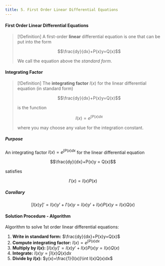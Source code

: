 ```yaml
---
title: 5. First Order Linear Differential Equations
---
```


#### First Order Linear Differential Equations
>[!Definition]
>A first-order **linear** differential equation is one that can be put into the form
>
>$$\frac{dy}{dx}+P(x)y=Q(x)$$
>
>We call the equation above the *standard form*.

#### Integrating Factor
>[!Definition]
>The **integrating factor** $I(x)$ for the linear differential equation (in standard form)
>
>$$\frac{dy}{dx}+P(x)y=Q(x)$$
>
>is the function
>
>$$I(x) = e^{\int P(x) dx}$$
>
>where you may choose any value for the integration constant.

##### Purpose
An integrating factor $I(x) = e^{\int P(x)dx}$ for the linear differential equation

$$\frac{dy}{dx}+P(x)y = Q(x)$$

satisfies

$$I'(x) = I(x)P(x)$$

##### Corollary
$$[I(x)y]' = I(x)y'+I'(x)y = I(x)y'+I(x)P(x)y = I(x)Q(x)$$

#### Solution Procedure - Algorithm
Algorithm to solve 1st order linear differential equations:
1. **Write in standard form:** $\frac{dy}{dx}+P(x)y=Q(x)$
2. **Compute integrating factor:** $I(x)=e^{\int P(x)dx}$
3. **Multiply by $I(x)$:** $[I(x)y]' = I(x)y'+I(x)P(x)y=I(x)Q(x)$
4. **Integrate:** $I(x)y=\int I(x)Q(x)dx$
5. **Divide by $I(x)$:** $y(x)=\frac{1}{I(x)}\int I(x)Q(x)dx$
